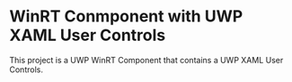 # WinRT Conmponent with UWP XAML User Controls

This project is a UWP WinRT Component that contains a UWP XAML User Controls.

